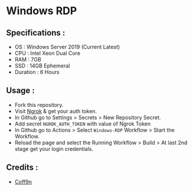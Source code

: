 # Windows RDP
## Specifications :
  * OS : Windows Server 2019 (Current Latest)
  * CPU : Intel Xeon Dual Core
  * RAM : 7GB
  * SSD : 14GB Ephemeral
  * Duration : 6 Hours
## Usage :
  * Fork this repository.
  * Visit [Ngrok](https://dashboard.ngrok.com) & get your auth token.
  * In Github go to Settings > Secrets > New Repository Secret.
  * Add secret ```NGROK_AUTH_TOKEN``` with value of Ngrok Token
  * In Github go to Actions > Select ```Windows-RDP``` Workflow > Start the Workflow.
  * Reload the page and select the Running Workflow > Build > At last 2nd stage get your login credentials.
## Credits :
  * [Coff9n](https://github.com/c9ffin/rdp)
